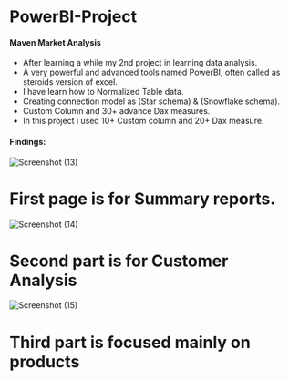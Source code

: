 # PowerBI-Project
#### Maven Market Analysis

* After learning a while my 2nd project in learning data analysis. 
* A very powerful and advanced tools named PowerBI, often called as steroids version of excel.
* I have learn how to Normalized Table data.
* Creating connection model as (Star schema) & (Snowflake schema).
* Custom Column and 30+ advance Dax measures.
* In this project i used 10+ Custom column and 20+ Dax measure.

#### Findings:

![Screenshot (13)](https://github.com/PervejHosen/PowerBI-Project/assets/117522848/ccc0a9b2-4b5c-4dc8-99ab-11820802e0b2)

# First page is for Summary reports.

![Screenshot (14)](https://github.com/PervejHosen/PowerBI-Project/assets/117522848/56d1cea2-11ee-4cb6-b034-ada21921dc62)

# Second part is for Customer Analysis

![Screenshot (15)](https://github.com/PervejHosen/PowerBI-Project/assets/117522848/1a46c4cc-83bb-4a65-be09-d663ce0e6090)

# Third part is focused mainly on products


